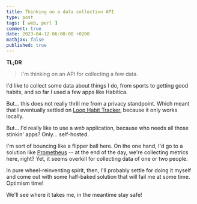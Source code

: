 ```yaml
---
title: Thinking on a data collection API
type: post
tags: [ web, perl ]
comment: true
date: 2023-04-12 06:00:00 +0200
mathjax: false
published: true
---
```


**TL;DR**

> I'm thinking on an API for collecting a few data.

I'd like to collect some data about things I do, from sports to getting good
habits, and so far I used a few apps like Habitica.

But... this does not really thrill me from a privacy standpoint. Which meant
that I eventually settled on [Loop Habit Tracker][], because it only works
locally.

But... I'd really like to use a *web* application, because who needs all
those stinkin' apps? Only... self-hosted.

I'm sort of bouncing like a flipper ball here. On the one hand, I'd go to a
solution like [Prometheus][] -- at the end of the day, we're collecting
metrics here, right? Yet, it seems overkill for collecting data of one or
two people.

In pure wheel-reinventing spirit, then, I'll probably settle for doing it
myself and come out with some half-baked solution that will fail me at some
time. Optimism time!

We'll see where it takes me, in the meantime stay safe!

[Perl]: https://www.perl.org/
[Loop Habit Tracker]: https://loophabits.org/
[Prometheus]: https://prometheus.io/
